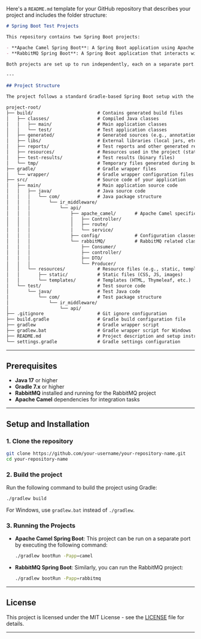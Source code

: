Here's a `README.md` template for your GitHub repository that describes your project and includes the folder structure:

```markdown
# Spring Boot Test Projects

This repository contains two Spring Boot projects:

- **Apache Camel Spring Boot**: A Spring Boot application using Apache Camel for routing and integration.
- **RabbitMQ Spring Boot**: A Spring Boot application that interacts with RabbitMQ for messaging.

Both projects are set up to run independently, each on a separate port. 

---

## Project Structure

The project follows a standard Gradle-based Spring Boot setup with the following structure:

project-root/
├── build/                        # Contains generated build files
│   ├── classes/                  # Compiled Java classes
│   │   ├── main/                 # Main application classes
│   │   └── test/                 # Test application classes
│   ├── generated/                # Generated sources (e.g., annotation processor)
│   ├── libs/                     # External libraries (local jars, etc.)
│   ├── reports/                  # Test reports and other generated reports
│   ├── resources/                # Resources used in the project (static, templates, etc.)
│   ├── test-results/             # Test results (binary files)
│   └── tmp/                      # Temporary files generated during build
├── gradle/                       # Gradle wrapper files
│   └── wrapper/                  # Gradle wrapper configuration files
├── src/                          # Source code of your application
│   ├── main/                     # Main application source code
│   │   ├── java/                 # Java source code
│   │   │   └── com/              # Java package structure
│   │   │       └── ir_middleware/
│   │   │           └── api/
│   │   │               ├── apache_camel/       # Apache Camel specific code
│   │   │               │   ├── Controller/
│   │   │               │   ├── route/
│   │   │               │   └── service/
│   │   │               ├── config/             # Configuration classes
│   │   │               └── rabbitMQ/           # RabbitMQ related classes
│   │   │                   ├── Consumer/
│   │   │                   ├── controller/
│   │   │                   ├── DTO/
│   │   │                   └── Producer/
│   │   └── resources/            # Resource files (e.g., static, templates)
│   │       ├── static/           # Static files (CSS, JS, images)
│   │       └── templates/        # Templates (HTML, Thymeleaf, etc.)
│   └── test/                     # Test source code
│       └── java/                 # Test Java code
│           └── com/              # Test package structure
│               └── ir_middleware/
│                   └── api/
├── .gitignore                    # Git ignore configuration
├── build.gradle                  # Gradle build configuration file
├── gradlew                       # Gradle wrapper script
├── gradlew.bat                   # Gradle wrapper script for Windows
├── README.md                     # Project description and setup instructions
└── settings.gradle               # Gradle settings configuration

```

---

## Prerequisites

- **Java 17** or higher
- **Gradle 7.x** or higher
- **RabbitMQ** installed and running for the RabbitMQ project
- **Apache Camel** dependencies for integration tasks

---

## Setup and Installation

### 1. Clone the repository
```bash
git clone https://github.com/your-username/your-repository-name.git
cd your-repository-name
```

### 2. Build the project
Run the following command to build the project using Gradle:

```bash
./gradlew build
```

For Windows, use `gradlew.bat` instead of `./gradlew`.

### 3. Running the Projects

- **Apache Camel Spring Boot**: This project can be run on a separate port by executing the following command:
    ```bash
    ./gradlew bootRun -Papp=camel
    ```
  
- **RabbitMQ Spring Boot**: Similarly, you can run the RabbitMQ project:
    ```bash
    ./gradlew bootRun -Papp=rabbitmq
    ```

---

## License

This project is licensed under the MIT License - see the [LICENSE](LICENSE) file for details.

---

